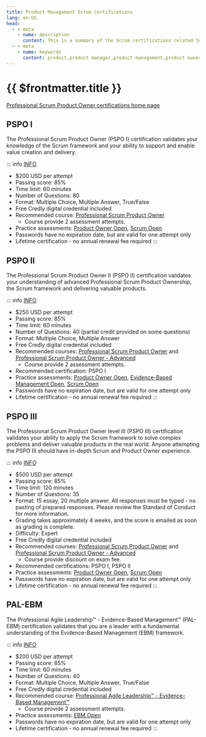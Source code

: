 ```yaml
---
title: Product Management Scrum Certifications
lang: en-US
head:
  - - meta
    - name: description
      content: This is a summary of the Scrum certifications related to Product Management
  - - meta
    - name: keywords
      content: product,product manager,product management,product owner,certifications,scrum
---
```


# {{ $frontmatter.title }}

[Professional Scrum Product Owner certifications home page](https://www.scrum.org/professional-scrum-product-owner-certifications)

## PSPO I

The Professional Scrum Product Owner (PSPO I) certification validates your knowledge of the Scrum framework and your ability to support and enable value creation and delivery.

::: info [INFO](https://www.scrum.org/assessments/professional-scrum-product-owner-i-certification)

- $200 USD per attempt
- Passing score: 85%
- Time limit: 60 minutes
- Number of Questions: 80
- Format: Multiple Choice, Multiple Answer, True/False
- Free Credly digital credential included
- Recommended course: [Professional Scrum Product Owner](https://www.scrum.org/courses/professional-scrum-product-owner-training)
  - Course provide 2 assessment attempts.
- Practice assessments: [Product Owner Open](https://www.scrum.org/open-assessments/product-owner-open), [Scrum Open](https://www.scrum.org/open-assessments/scrum-open)
- Passwords have no expiration date, but are valid for one attempt only
- Lifetime certification - no annual renewal fee required
  :::

## PSPO II

The Professional Scrum Product Owner II (PSPO II) certification validates your understanding of advanced Professional Scrum Product Ownership, the Scrum framework and delivering valuable products.

::: info [INFO](https://www.scrum.org/assessments/professional-scrum-product-owner-ii-assessment)

- $250 USD per attempt
- Passing score: 85%
- Time limit: 60 minutes
- Number of Questions: 40 (partial credit provided on some questions)
- Format: Multiple Choice, Multiple Answer
- Free Credly digital credential included
- Recommended courses: [Professional Scrum Product Owner](https://www.scrum.org/courses/professional-scrum-product-owner-training) and [Professional Scrum Product Owner - Advanced](https://www.scrum.org/courses/professional-scrum-product-owner-advanced-mastering-product-owner-stances-training)
  - Course provide 2 assessment attempts.
- Recommended certification: PSPO I
- Practice assessments: [Product Owner Open](https://www.scrum.org/open-assessments/product-owner-open), [Evidence-Based Management Open](https://www.scrum.org/assessments/evidence-based-management-open), [Scrum Open](https://www.scrum.org/open-assessments/scrum-open)
- Passwords have no expiration date, but are valid for one attempt only
- Lifetime certification - no annual renewal fee required
  :::

## PSPO III

The Professional Scrum Product Owner level III (PSPO III) certification validates your ability to apply the Scrum framework to solve complex problems and deliver valuable products in the real world. Anyone attempting the PSPO III should have in-depth Scrum and Product Owner experience.

::: info [INFO](https://www.scrum.org/assessments/professional-scrum-product-owner-iii-assessment)

- $500 USD per attempt
- Passing score: 85%
- Time limit: 120 minutes
- Number of Questions: 35
- Format: 15 essay, 20 multiple answer. All responses must be typed - no pasting of prepared responses. Please review the Standard of Conduct for more information.
- Grading takes approximately 4 weeks, and the score is emailed as soon as grading is complete.
- Difficulty: Expert
- Free Credly digital credential included
- Recommended courses: [Professional Scrum Product Owner](https://www.scrum.org/courses/professional-scrum-product-owner-training) and [Professional Scrum Product Owner - Advanced](https://www.scrum.org/courses/professional-scrum-product-owner-advanced-mastering-product-owner-stances-training)
  - Course provide discount on exam fee.
- Recommended certifications: PSPO I, PSPO II
- Practice assessments: [Product Owner Open](https://www.scrum.org/open-assessments/product-owner-open), [Scrum Open](https://www.scrum.org/open-assessments/scrum-open)
- Passwords have no expiration date, but are valid for one attempt only
- Lifetime certification - no annual renewal fee required
  :::

## PAL-EBM

The Professional Agile Leadership™ - Evidence-Based Management™ (PAL-EBM) certification validates that you are a leader with a fundamental understanding of the Evidence-Based Management (EBM) framework.

::: info [INFO](https://www.scrum.org/assessments/professional-agile-leadership-evidence-based-management-certification)

- $200 USD per attempt 
- Passing score: 85% 
- Time limit: 60 minutes 
- Number of Questions: 40 
- Format: Multiple Choice, Multiple Answer, True/False 
- Free Credly digital credential included 
- Recommended course: [Professional Agile Leadership™ - Evidence-Based Management™](https://www.scrum.org/courses/professional-agile-leadership-evidence-based-management-training)
  - Course provide 2 assessment attempts.
- Practice assessments: [EBM Open](https://www.scrum.org/node/30876) 
- Passwords have no expiration date, but are valid for one attempt only 
- Lifetime certification - no annual renewal fee required
  :::
